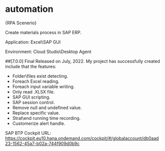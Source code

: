 # automation
{RPA Scenerio}

Create materials process in SAP ERP.

Application: Excel\SAP GUI

Environment: Cloud Studio\Desktop Agent

##[7.0.0] Final Released on July, 2022.
My project has successfully created include that the features:
- Folder\files exist detecting.
- Foreach Excel reading.
- Foreach input variable writing.
- Only read .XLSX file.
- SAP GUI scripting.
- SAP session control.
- Remove null and undefined value.
- Replace specific value.
- Strat\end running time recording.
- Customerize alert handle.

SAP BTP Cockpit URL:
https://cockpit.eu10.hana.ondemand.com/cockpit/#/globalaccount/db0aad23-1562-45a7-b02a-744f909d0b9c
